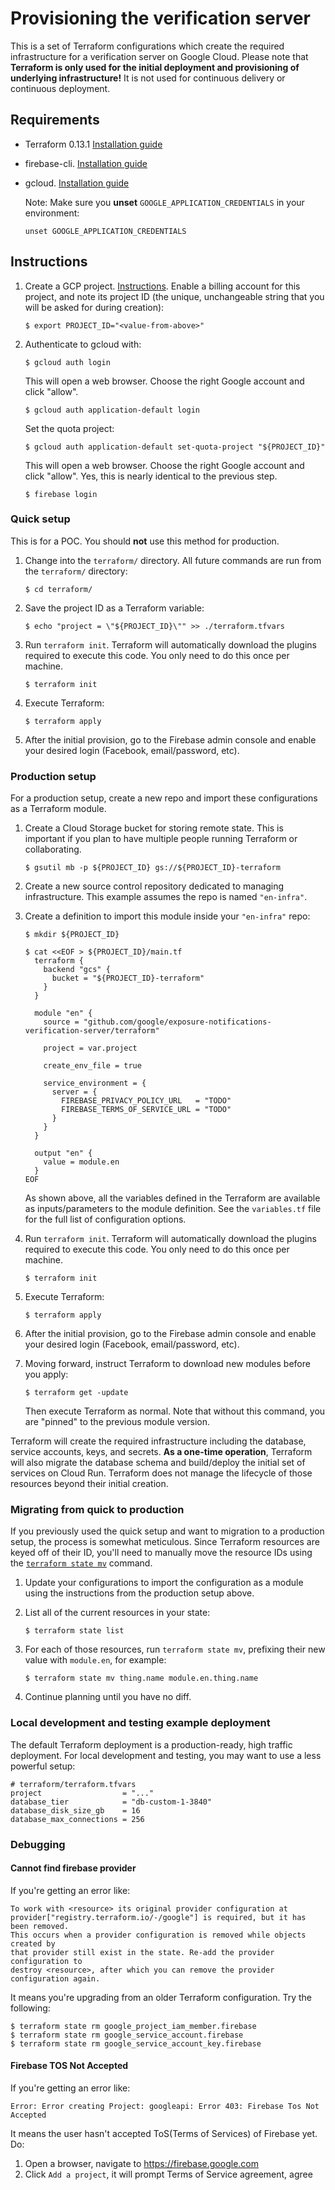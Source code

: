 # Provisioning the verification server

This is a set of Terraform configurations which create the required
infrastructure for a verification server on Google Cloud. Please note that
**Terraform is only used for the initial deployment and provisioning of
underlying infrastructure!** It is not used for continuous delivery or
continuous deployment.

## Requirements

- Terraform 0.13.1 [Installation guide](https://www.terraform.io/downloads.html)

- firebase-cli. [Installation guide](https://firebase.google.com/docs/cli)

- gcloud. [Installation guide](https://cloud.google.com/sdk/install)

    Note: Make sure you **unset** `GOOGLE_APPLICATION_CREDENTIALS` in your
    environment:

    ```text
    unset GOOGLE_APPLICATION_CREDENTIALS
    ```

## Instructions

1.  Create a GCP project.
    [Instructions](https://cloud.google.com/resource-manager/docs/creating-managing-projects).
    Enable a billing account for this project, and note its project ID (the
    unique, unchangeable string that you will be asked for during creation):

    ```text
    $ export PROJECT_ID="<value-from-above>"
    ```

1.  Authenticate to gcloud with:

    ```text
    $ gcloud auth login
    ```

    This will open a web browser. Choose the right Google account and click
    "allow".

    ```text
    $ gcloud auth application-default login
    ```

    Set the quota project:

    ```text
    $ gcloud auth application-default set-quota-project "${PROJECT_ID}"
    ```

    This will open a web browser. Choose the right Google account and click
    "allow". Yes, this is nearly identical to the previous step.

    ```text
    $ firebase login
    ```

### Quick setup

This is for a POC. You should **not** use this method for production.

1.  Change into the `terraform/` directory. All future commands are run from the
    `terraform/` directory:

    ```text
    $ cd terraform/
    ```

1.  Save the project ID as a Terraform variable:

    ```text
    $ echo "project = \"${PROJECT_ID}\"" >> ./terraform.tfvars
    ```

1.  Run `terraform init`. Terraform will automatically download the plugins
    required to execute this code. You only need to do this once per machine.

    ```text
    $ terraform init
    ```

1.  Execute Terraform:

    ```text
    $ terraform apply
    ```

1.  After the initial provision, go to the Firebase admin console and enable
    your desired login (Facebook, email/password, etc).

### Production setup

For a production setup, create a new repo and import these configurations as a
Terraform module.

1.  Create a Cloud Storage bucket for storing remote state. This is important if
    you plan to have multiple people running Terraform or collaborating.

    ```text
    $ gsutil mb -p ${PROJECT_ID} gs://${PROJECT_ID}-terraform
    ```

1.  Create a new source control repository dedicated to managing infrastructure.
    This example assumes the repo is named `"en-infra"`.

1.  Create a definition to import this module inside your `"en-infra"` repo:

    ```text
    $ mkdir ${PROJECT_ID}
    ```


    ```text
    $ cat <<EOF > ${PROJECT_ID}/main.tf
      terraform {
        backend "gcs" {
          bucket = "${PROJECT_ID}-terraform"
        }
      }

      module "en" {
        source = "github.com/google/exposure-notifications-verification-server/terraform"

        project = var.project

        create_env_file = true

        service_environment = {
          server = {
            FIREBASE_PRIVACY_POLICY_URL   = "TODO"
            FIREBASE_TERMS_OF_SERVICE_URL = "TODO"
          }
        }
      }

      output "en" {
        value = module.en
      }
    EOF
    ```

    As shown above, all the variables defined in the Terraform are available as
    inputs/parameters to the module definition. See the `variables.tf` file for
    the full list of configuration options.

1.  Run `terraform init`. Terraform will automatically download the plugins
    required to execute this code. You only need to do this once per machine.

    ```text
    $ terraform init
    ```

1.  Execute Terraform:

    ```text
    $ terraform apply
    ```

1.  After the initial provision, go to the Firebase admin console and enable
    your desired login (Facebook, email/password, etc).

1.  Moving forward, instruct Terraform to download new modules before you apply:

    ```text
    $ terraform get -update
    ```

    Then execute Terraform as normal. Note that without this command, you are
    "pinned" to the previous module version.

Terraform will create the required infrastructure including the database,
service accounts, keys, and secrets. **As a one-time operation**, Terraform will
also migrate the database schema and build/deploy the initial set of services on
Cloud Run. Terraform does not manage the lifecycle of those resources beyond
their initial creation.


### Migrating from quick to production

If you previously used the quick setup and want to migration to a production
setup, the process is somewhat meticulous. Since Terraform resources are keyed
off of their ID, you'll need to manually move the resource IDs using the
[`terraform state
mv`](https://www.terraform.io/docs/commands/state/mv.html#example-move-a-resource-into-a-module)
command.

1.  Update your configurations to import the configuration as a module using the
    instructions from the production setup above.

1.  List all of the current resources in your state:

    ```text
    $ terraform state list
    ```

1.  For each of those resources, run `terraform state mv`, prefixing their new
    value with `module.en`, for example:

    ```text
    $ terraform state mv thing.name module.en.thing.name
    ```

1.  Continue planning until you have no diff.


### Local development and testing example deployment

The default Terraform deployment is a production-ready, high traffic deployment.
For local development and testing, you may want to use a less powerful setup:

```hcl
# terraform/terraform.tfvars
project                  = "..."
database_tier            = "db-custom-1-3840"
database_disk_size_gb    = 16
database_max_connections = 256
```


### Debugging

#### Cannot find firebase provider

If you're getting an error like:

```text
To work with <resource> its original provider configuration at
provider["registry.terraform.io/-/google"] is required, but it has been removed.
This occurs when a provider configuration is removed while objects created by
that provider still exist in the state. Re-add the provider configuration to
destroy <resource>, after which you can remove the provider configuration again.
```

It means you're upgrading from an older Terraform configuration. Try the following:

```text
$ terraform state rm google_project_iam_member.firebase
$ terraform state rm google_service_account.firebase
$ terraform state rm google_service_account_key.firebase
```

#### Firebase TOS Not Accepted

If you're getting an error like:

```text
Error: Error creating Project: googleapi: Error 403: Firebase Tos Not Accepted
```

It means the user hasn't accepted ToS(Terms of Services) of Firebase yet. Do:

1. Open a browser, navigate to https://firebase.google.com
1. Click `Add a project`, it will prompt Terms of Service agreement, agree
